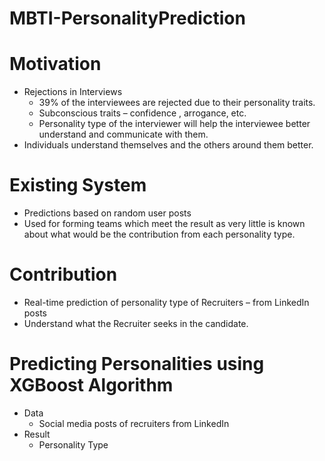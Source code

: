 # MBTI-PersonalityPrediction

# Motivation
- Rejections in Interviews
    - 39% of the interviewees are rejected due to their personality traits. 
    - Subconscious traits – confidence , arrogance, etc. 
    - Personality type of the interviewer will help the interviewee better understand and communicate with them.
- Individuals understand themselves and the others around them better. 

# Existing System
- Predictions based on random user posts
- Used for forming teams which meet the result as very little is known about what would be the contribution from each personality type. 

# Contribution 
- Real-time prediction of personality type of Recruiters – from LinkedIn posts
- Understand what the Recruiter seeks in the candidate.

# Predicting Personalities using XGBoost Algorithm 
- Data
	- Social media posts of recruiters from LinkedIn
- Result 
	- Personality Type
